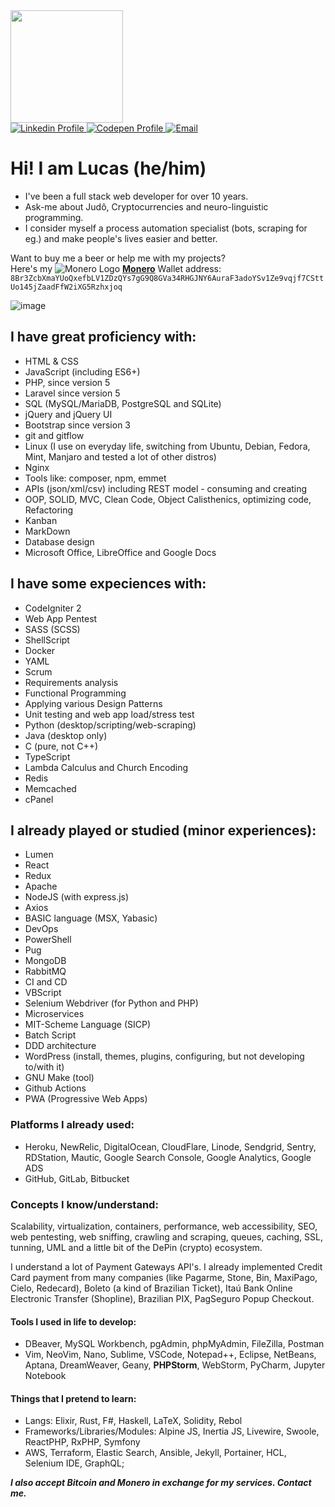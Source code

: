 <div align="left">
<!-- this vercel app looks buggied, so commented:  -->
<!-- <img height="180em" src="https://github-readme-stats.vercel.app/api?username=terremoth&show_icons=true&theme=radical&include_all_commits=true&count_private=true"/> -->
    <img height="180em" src="https://github-readme-stats.vercel.app/api/top-langs/?username=terremoth&count_private=true&layout=compact&langs_count=6&theme=radical"/>
</div>

<div align="left"> 
    <a href="https://www.linkedin.com/in/dutr4/" target="_blank">
        <img alt="Linkedin Profile" title="Linkedin Profile" src="https://img.shields.io/badge/-LinkedIn-%230077B5?style=for-the-badge&logo=linkedin&logoColor=white" target="_blank">
    </a> 
    <a href="https://codepen.io/terremoth" target="_blank">
        <img alt="Codepen Profile" title="Codepen Profile" src="https://img.shields.io/badge/Codepen-000000?style=for-the-badge&logo=codepen&logoColor=white" target="_blank">
    </a> 
    <a href="mailto:dutra.astro@gmail.com">
        <img alt="Email" title="Email" src="https://img.shields.io/badge/-Gmail-%23333?style=for-the-badge&logo=gmail&logoColor=white" target="_blank">
    </a>
</div>

# Hi! I am Lucas (he/him)
- I've been a full stack web developer for over 10 years.  
- Ask-me about Judô, Cryptocurrencies and neuro-linguistic programming.  
- I consider myself a process automation specialist (bots, scraping for eg.) and make people's lives easier and better.

Want to buy me a beer or help me with my projects?  
Here's my ![Monero Logo](https://www.getmonero.org/meta/favicon-16x16.png) [**Monero**](https://www.getmonero.org/) Wallet address: `8Br3ZcbXmaYUoQxefbLV1ZDzQYs7gG9Q8GVa34RHGJNY6AuraF3adoYSv1Ze9vqjf7CSttUo145jZaadFfW2iXG5Rzhxjoq`  

![image](https://github.com/user-attachments/assets/f71f14e0-df71-4e0b-8fb3-68b724b5914a)


## I have great proficiency with:
- HTML & CSS
- JavaScript (including ES6+)
- PHP, since version 5
- Laravel since version 5
- SQL (MySQL/MariaDB, PostgreSQL and SQLite)
- jQuery and jQuery UI
- Bootstrap since version 3
- git and gitflow
- Linux (I use on everyday life, switching from Ubuntu, Debian, Fedora, Mint, Manjaro and tested a lot of other distros)
- Nginx
- Tools like: composer, npm, emmet
- APIs (json/xml/csv) including REST model - consuming and creating
- OOP, SOLID, MVC, Clean Code, Object Calisthenics, optimizing code, Refactoring
- Kanban
- MarkDown
- Database design
- Microsoft Office, LibreOffice and Google Docs

## I have some expeciences with:
- CodeIgniter 2
- Web App Pentest
- SASS (SCSS)
- ShellScript
- Docker
- YAML
- Scrum
- Requirements analysis
- Functional Programming
- Applying various Design Patterns
- Unit testing and web app load/stress test
- Python (desktop/scripting/web-scraping)
- Java (desktop only)
- C (pure, not C++)
- TypeScript
- Lambda Calculus and Church Encoding
- Redis
- Memcached
- cPanel

## I already played or studied (minor experiences):
- Lumen
- React
- Redux
- Apache
- NodeJS (with express.js)
- Axios
- BASIC language (MSX, Yabasic) 
- DevOps
- PowerShell
- Pug
- MongoDB
- RabbitMQ
- CI and CD
- VBScript
- Selenium Webdriver (for Python and PHP)
- Microservices
- MIT-Scheme Language (SICP)
- Batch Script
- DDD architecture
- WordPress (install, themes, plugins, configuring, but not developing to/with it)
- GNU Make (tool)
- Github Actions
- PWA (Progressive Web Apps)

### Platforms I already used:
- Heroku, NewRelic, DigitalOcean, CloudFlare, Linode, Sendgrid, Sentry, RDStation, Mautic, Google Search Console, Google Analytics, Google ADS
- GitHub, GitLab, Bitbucket

### Concepts I know/understand:
Scalability, virtualization, containers, performance, web accessibility, SEO, web pentesting, web sniffing, crawling and scraping, queues, caching, SSL, tunning, UML and a little bit of the DePin (crypto) ecosystem.  

I understand a lot of Payment Gateways API's. I already implemented Credit Card payment from many companies (like Pagarme, Stone, Bin, MaxiPago, Cielo, Redecard), Boleto (a kind of Brazilian Ticket), Itaú Bank Online Electronic Transfer (Shopline), Brazilian PIX, PagSeguro Popup Checkout.

#### Tools I used in life to develop:
- DBeaver, MySQL Workbench, pgAdmin, phpMyAdmin, FileZilla, Postman
- Vim, NeoVim, Nano, Sublime, VSCode, Notepad++, Eclipse, NetBeans, Aptana, DreamWeaver, Geany, **PHPStorm**, WebStorm, PyCharm, Jupyter Notebook

#### Things that I pretend to learn:
- Langs: Elixir, Rust, F#, Haskell, LaTeX, Solidity, Rebol
- Frameworks/Libraries/Modules: Alpine JS, Inertia JS, Livewire, Swoole, ReactPHP, RxPHP, Symfony
- AWS, Terraform, Elastic Search, Ansible, Jekyll, Portainer, HCL, Selenium IDE, GraphQL;

_**I also accept Bitcoin and Monero in exchange for my services. Contact me.**_

